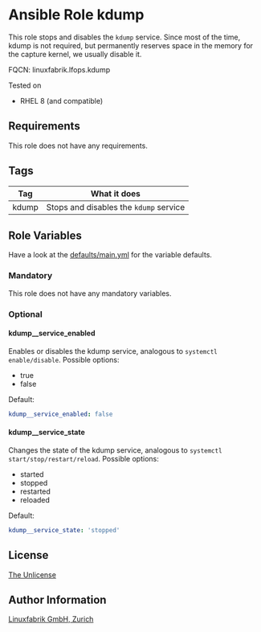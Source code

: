 # Ansible Role kdump

This role stops and disables the `kdump` service. Since most of the time, kdump is not required, but permanently reserves space in the memory for the capture kernel, we usually disable it.

FQCN: linuxfabrik.lfops.kdump

Tested on

* RHEL 8 (and compatible)


## Requirements

This role does not have any requirements.


## Tags

| Tag   | What it does                           |
| ---   | ------------                           |
| kdump | Stops and disables the `kdump` service |


## Role Variables

Have a look at the [defaults/main.yml](https://github.com/Linuxfabrik/lfops/blob/main/roles/kdump/defaults/main.yml) for the variable defaults.


### Mandatory

This role does not have any mandatory variables.


### Optional

#### kdump__service_enabled

Enables or disables the kdump service, analogous to `systemctl enable/disable`. Possible options:

* true
* false

Default:
```yaml
kdump__service_enabled: false
```


#### kdump__service_state

Changes the state of the kdump service, analogous to `systemctl start/stop/restart/reload`. Possible options:

* started
* stopped
* restarted
* reloaded

Default:
```yaml
kdump__service_state: 'stopped'
```


## License

[The Unlicense](https://unlicense.org/)


## Author Information

[Linuxfabrik GmbH, Zurich](https://www.linuxfabrik.ch)
